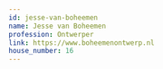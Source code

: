```yaml
---
id: jesse-van-boheemen
name: Jesse van Boheemen
profession: Ontwerper
link: https://www.boheemenontwerp.nl
house_number: 16
---
```

